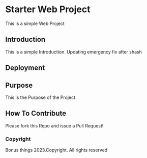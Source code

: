 # Starter Web Project
This is a simple Web Project
## Introduction
This is a simple Introduction. Updating emergency fix after shash
## Deployment

## Purpose
This is the Purpose of the Project
## How To Contribute
	
Please fork this Repo and issue a Pull Request!
### Copyright
Bonus things
2023.Copyright. All rights reserved
